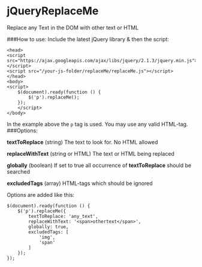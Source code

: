 # jQueryReplaceMe
Replace any Text in the DOM with other text or HTML

###How to use:
Include the latest jQuery library & then the script:

    <head>
    <script src="https://ajax.googleapis.com/ajax/libs/jquery/2.1.3/jquery.min.js"></script>
    <script src="/your-js-folder/replaceMe/replaceMe.js"></script>
    </head>
    <body>
    <script>
        $(document).ready(function () {
            $('p').replaceMe();
        });
        </script>
    </body>
    
In the example above the `p` tag is used. You may use any valid HTML-tag.
###Options:

**textToReplace** (string) The text to look for. No HTML allowed

**replaceWithText** (string or HTML) The text or HTML being replaced

**globally** (boolean) If set to true all occurrence of **textToReplace** should be searched

**excludedTags** (array) HTML-tags which should be ignored

Options are added like this:

    $(document).ready(function () {
        $('p').replaceMe({
            textToReplace: 'any_text',
            replaceWithText: '<span>othertext</span>',
            globally: true,
            excludedTags: [
                'img',
                'span'
            ]
        });
    });


